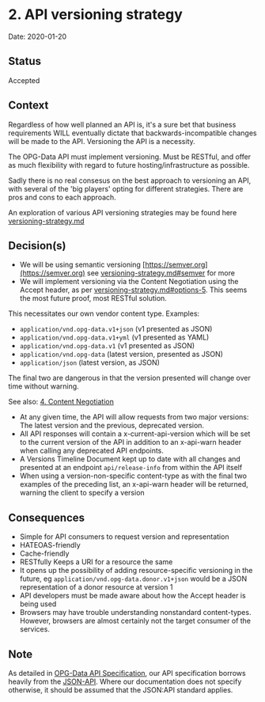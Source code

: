 # 2. API versioning strategy

Date: 2020-01-20

## Status

Accepted

## Context

Regardless of how well planned an API is, it's a sure bet that business requirements WILL eventually dictate that backwards-incompatible changes will be made to the API. Versioning the API is a necessity.

The OPG-Data API must implement versioning. Must be RESTful, and offer as much flexibility with regard to future hosting/infrastructure as possible.

Sadly there is no real consesus on the best approach to versioning an API, with several of the 'big players' opting for different strategies. There are pros and cons to each approach.

An exploration of various API versioning strategies may be found here [versioning-strategy.md](../supporting-notes/versioning-strategy.md)

## Decision(s)

* We will be using semantic versioning [https://semver.org](https://semver.org) see [versioning-strategy.md#semver](../supporting-notes/versioning-strategy.md#semver) for more
* We will implement versioning via the Content Negotiation using the Accept header, as per [versioning-strategy.md#options-5](../supporting-notes/versioning-strategy.md#options-5). This seems the most future proof, most RESTful solution.

This necessitates our own vendor content type. Examples:

* `application/vnd.opg-data.v1+json` (v1 presented as JSON)
* `application/vnd.opg-data.v1+yml` (v1 presented as YAML)
* `application/vnd.opg-data.v1` (v1 presented as JSON)
* `application/vnd.opg-data` (latest version, presented as JSON)
* `application/json` (latest version, as JSON)

The final two are dangerous in that the version presented will change over time without warning.

See also: [4. Content Negotiation](0004-content-negotiation.md)

* At any given time, the API will allow requests from two major versions: The latest version and the previous, deprecated version.
* All API responses will contain a x-current-api-version which will be set to the current version of the API in addition to an x-api-warn header when calling any deprecated API endpoints.
* A Versions Timeline Document kept up to date with all changes and presented at an endpoint `api/release-info` from within the API itself
* When using a version-non-specific content-type as with the final two examples of the preceding list, an x-api-warn header will be returned, warning the client to specify a version

## Consequences

* Simple for API consumers to request version and representation
* HATEOAS-friendly
* Cache-friendly
* RESTfully Keeps a URI for a resource the same
* It opens up the possibility of adding resource-specific versioning in the future, eg `application/vnd.opg-data.donor.v1+json` would be a JSON representation of a donor resource at version 1
* API developers must be made aware about how the Accept header is being used
* Browsers may have trouble understanding nonstandard content-types. However, browsers are almost certainly not the target consumer of the services.

## Note

As detailed in [OPG-Data API Specification](0003-opg-data-api-specification.md), our API specification borrows heavily from the [JSON-API](http://jsonapi.org/format/). Where our documentation does not specify otherwise, it should be assumed that the JSON:API standard applies.